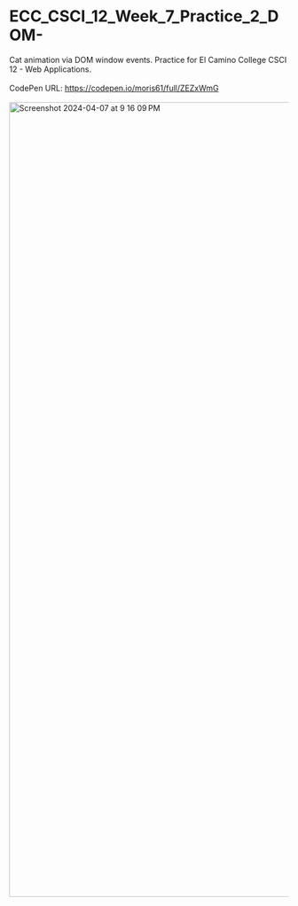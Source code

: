 # ECC_CSCI_12_Week_7_Practice_2_DOM-
Cat animation via DOM window events. Practice for El Camino College CSCI 12 - Web Applications.
<br>
<br>
CodePen URL: https://codepen.io/moris61/full/ZEZxWmG
<br>
<br>
<img width="1433" alt="Screenshot 2024-04-07 at 9 16 09 PM" src="https://github.com/morisgomez/ECC_CSCI_12_Week_7_Practice_2_DOM-/assets/83724852/e75178b8-886c-43e3-9a08-6e9829228d2b">
